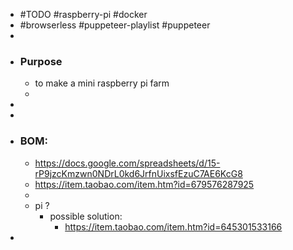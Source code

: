 - #TODO #raspberry-pi #docker
- #browserless #puppeteer-playlist #puppeteer
-
- ### Purpose
	- to make a mini raspberry pi farm
	-
-
-
- ### BOM:
	- https://docs.google.com/spreadsheets/d/15-rP9jzcKmzwn0NDrL0kd6JrfnUixsfEzuC7AE6KcG8
	- https://item.taobao.com/item.htm?id=679576287925
	-
	- pi ?
		- possible solution:
			- https://item.taobao.com/item.htm?id=645301533166
-